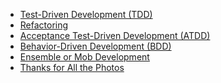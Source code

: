 <!--bl
(filemeta
    (title "A List of Available Documents"))
/bl-->

* [Test-Driven Development (TDD)](xp_tdd.md)
* [Refactoring](xp_refactoring.md)
* [Acceptance Test-Driven Development (ATDD)](xp_atdd.md)
* [Behavior-Driven Development (BDD)](xp_bdd.md)
* [Ensemble or Mob Development](xp_mob.md)
* [Thanks for All the Photos](Images.md)